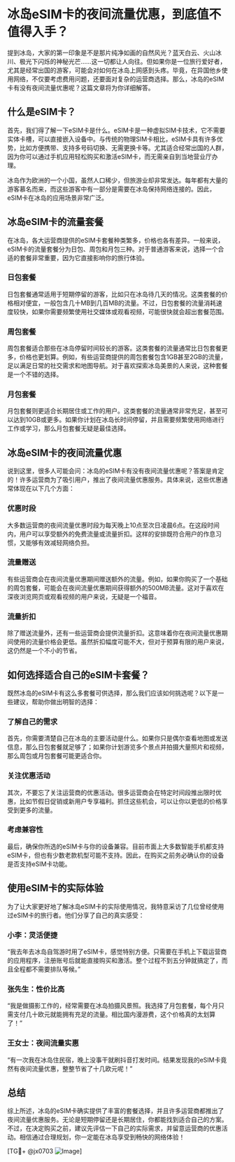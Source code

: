 # 冰岛eSIM卡的夜间流量优惠，到底值不值得入手？

提到冰岛，大家的第一印象是不是那片纯净如画的自然风光？蓝天白云、火山冰川、极光下闪烁的神秘光芒……这一切都让人向往。但如果你是一位旅行爱好者，尤其是经常出国的游客，可能会对如何在冰岛上网感到头疼。毕竟，在异国他乡使用网络，不仅要考虑费用问题，还要面对复杂的运营商选择。那么，冰岛的eSIM卡有没有夜间流量优惠呢？这篇文章将为你详细解答。

## 什么是eSIM卡？

首先，我们得了解一下eSIM卡是什么。eSIM卡是一种虚拟SIM卡技术，它不需要实体卡槽，可以直接嵌入设备中。与传统的物理SIM卡相比，eSIM卡具有许多优势，比如方便携带、支持多号码切换、无需更换卡等。尤其适合经常出国的人群，因为你可以通过手机应用轻松购买和激活eSIM卡，而无需亲自到当地营业厅办理。

冰岛作为欧洲的一个小国，虽然人口稀少，但旅游业却非常发达。每年都有大量的游客慕名而来，而这些游客中有一部分是需要在冰岛保持网络连接的。因此，eSIM卡在冰岛的应用场景非常广泛。

## 冰岛eSIM卡的流量套餐

在冰岛，各大运营商提供的eSIM卡套餐种类繁多，价格也各有差异。一般来说，eSIM卡的流量套餐分为日包、周包和月包三种。对于普通游客来说，选择一个合适的套餐非常重要，因为它直接影响你的旅行体验。

### 日包套餐

日包套餐通常适用于短期停留的游客，比如只在冰岛待几天的情况。这类套餐的价格相对便宜，一般包含几十MB到几百MB的流量。不过，日包套餐的流量消耗速度较快，如果你需要频繁使用社交媒体或观看视频，可能很快就会超出套餐范围。

### 周包套餐

周包套餐适合那些在冰岛停留时间较长的游客。这类套餐的流量通常比日包套餐更多，价格也更划算。例如，有些运营商提供的周包套餐包含1GB甚至2GB的流量，足以满足日常的社交需求和地图导航。对于喜欢探索冰岛美景的人来说，这种套餐是一个不错的选择。

### 月包套餐

月包套餐则更适合长期居住或工作的用户。这类套餐的流量通常非常充足，甚至可以达到10GB或更多。如果你计划在冰岛长时间停留，并且需要频繁使用网络进行工作或学习，那么月包套餐无疑是最佳选择。

## 冰岛eSIM卡的夜间流量优惠

说到这里，很多人可能会问：冰岛的eSIM卡有没有夜间流量优惠呢？答案是肯定的！许多运营商为了吸引用户，推出了夜间流量优惠服务。具体来说，这些优惠通常体现在以下几个方面：

### 优惠时段

大多数运营商的夜间流量优惠时段为每天晚上10点至次日凌晨6点。在这段时间内，用户可以享受额外的免费流量或流量折扣。这样的安排既符合用户的作息习惯，又能够有效减轻网络负担。

### 流量赠送

有些运营商会在夜间流量优惠期间赠送额外的流量。例如，如果你购买了一个基础的周包套餐，可能会在夜间流量优惠期间获得额外的500MB流量。这对于喜欢在深夜浏览网页或观看视频的用户来说，无疑是一个福音。

### 流量折扣

除了赠送流量外，还有一些运营商会提供流量折扣。这意味着你在夜间流量优惠期间使用的流量价格会更低。虽然折扣幅度可能不大，但对于预算有限的用户来说，这仍然是一个不小的节省。

## 如何选择适合自己的eSIM卡套餐？

既然冰岛的eSIM卡有这么多套餐可供选择，那么我们应该如何挑选呢？以下是一些建议，帮助你做出明智的选择：

### 了解自己的需求

首先，你需要清楚自己在冰岛的主要活动是什么。如果你只是偶尔查看地图或发送信息，那么日包套餐就足够了；如果你计划游览多个景点并拍摄大量照片和视频，那么周包或月包套餐可能更适合你。

### 关注优惠活动

其次，不要忘了关注运营商的优惠活动。很多运营商会在特定时间段推出限时优惠，比如节假日促销或新用户专享福利。抓住这些机会，可以让你以更低的价格享受到更多的流量。

### 考虑兼容性

最后，确保你所选的eSIM卡与你的设备兼容。目前市面上大多数智能手机都支持eSIM卡，但也有少数老款机型可能不支持。因此，在购买之前务必确认你的设备是否支持eSIM卡功能。

## 使用eSIM卡的实际体验

为了让大家更好地了解冰岛eSIM卡的实际使用情况，我特意采访了几位曾经使用过eSIM卡的旅行者。他们分享了自己的真实感受：

### 小李：灵活便捷

“我去年去冰岛自驾游时用了eSIM卡，感觉特别方便。只需要在手机上下载运营商的应用程序，注册账号后就能直接购买和激活。整个过程不到五分钟就搞定了，而且全程都不需要排队等候。”

### 张先生：性价比高

“我是做摄影工作的，经常需要在冰岛拍摄风景照。我选择了月包套餐，每个月只需支付几十欧元就能拥有充足的流量。相比国内漫游费，这个价格真的太划算了！”

### 王女士：夜间流量实惠

“有一次我在冰岛住民宿，晚上没事干就刷抖音打发时间。结果发现我的eSIM卡竟然有夜间流量优惠，整整节省了十几欧元呢！”

## 总结

综上所述，冰岛的eSIM卡确实提供了丰富的套餐选择，并且许多运营商都推出了夜间流量优惠服务。无论是短期停留还是长期居住，你都能找到适合自己的方案。不过，在决定购买之前，建议先评估一下自己的实际需求，并留意运营商的优惠活动。相信通过合理规划，你一定能在冰岛享受到畅快的网络体验！

[TG💪+ @jx0703 ![Image](https://github.com/user-attachments/assets/dbca1d08-cadb-493c-b0ec-ad6f7a83f270)]